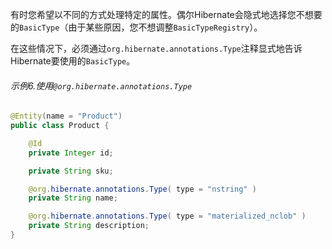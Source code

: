 有时您希望以不同的方式处理特定的属性。偶尔Hibernate会隐式地选择您不想要的`BasicType`（由于某些原因，您不想调整`BasicTypeRegistry`）。

在这些情况下，必须通过`org.hibernate.annotations.Type`注释显式地告诉Hibernate要使用的`BasicType`。

###### 示例6.使用`@org.hibernate.annotations.Type`

```java
@Entity(name = "Product")
public class Product {

	@Id
	private Integer id;

	private String sku;

	@org.hibernate.annotations.Type( type = "nstring" )
	private String name;

	@org.hibernate.annotations.Type( type = "materialized_nclob" )
	private String description;
}
```



